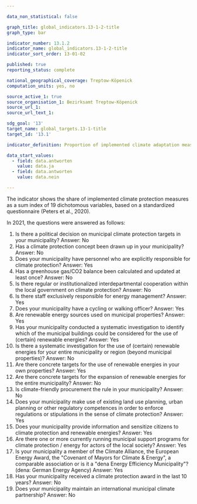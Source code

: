 ```yaml
---

data_non_statistical: false

graph_title: global_indicators.13-1-2-title
graph_type: bar

indicator_number: 13.1.2
indicator_name: global_indicators.13-1-2-title
indicator_sort_order: 13-01-02

published: true
reporting_status: complete

national_geographical_coverage: Treptow-Köpenick
computation_units: yes, no

source_active_1: true
source_organisation_1: Bezirksamt Treptow-Köpenick
source_url_1:
source_url_text_1: 

sdg_goal: '13'
target_name: global_targets.13-1-title
target_id: '13.1'

indicator_definition: Proportion of implemented climate adaptation measures as a sum index of 10 dichotomous variables, based on a standardized questionnaire.

data_start_values:
  - field: data.antworten
    value: data.ja
  - field: data.antworten
    value: data.nein

---
```


The indicator shows the share of implemented climate protection measures as a sum index of 19 dichotomous variables, based on a standardized questionnaire (Peters et al., 2020). <br>

In 2021, the questions were answered as follows:

1. Is there a political decision on municipal climate protection targets in your municipality? Answer: No <br>
2. Has a climate protection concept been drawn up in your municipality? Answer: No <br>
3. Does your municipality have personnel who are explicitly responsible for climate protection? Answer: Yes <br>
4. Has a greenhouse gas/CO2 balance been calculated and updated at least once? Answer: No <br>
5. Is there regular or institutionalized interdepartmental cooperation within the local government on climate protection? Answer: No <br>
6. Is there staff exclusively responsible for energy management? Answer: Yes <br>
7. Does your municipality have a cycling or walking officer? Answer: Yes <br>
8. Are renewable energy sources used on municipal properties? Answer: Yes <br>
9. Has your municipality conducted a systematic investigation to identify which of the municipal buildings could be considered for the use of (certain) renewable energies?  Answer: Yes <br>
10. Is there a systematic investigation for the use of (certain) renewable energies for your entire municipality or region (beyond municipal properties)? Answer: No <br>
11. Are there concrete targets for the use of renewable energies in your own properties? Answer: Yes <br>
12. Are there concrete targets for the expansion of renewable energies for the entire municipality? Answer: No <br>
13. Is climate-friendly procurement the rule in your municipality? Answer: No <br>
14. Does your municipality make use of existing land use planning, urban planning or other regulatory competences in order to enforce regulations or stipulations in the sense of climate protection? Answer: Yes <br>
15. Does your municipality provide information and sensitize citizens to climate protection and renewable energies? Answer: Yes <br>
16. Are there one or more currently running municipal support programs for climate protection / energy for actors of the local society? Answer: Yes <br>
17. Is your municipality a member of the Climate Alliance, the European Energy Award, the "Covenant of Mayors for Climate & Energy", a comparable association or is it a "dena Energy Efficiency Municipality"? (dena: German Energy Agency) Answer: Yes <br>
18. Has your municipality received a climate protection award in the last 10 years? Answer: No <br>
19. Does your municipality maintain an international municipal climate partnership? Answer: No <br>

